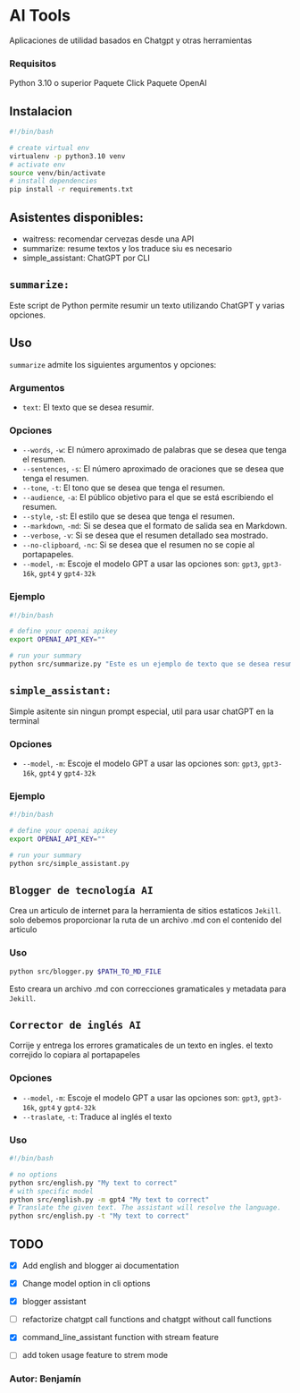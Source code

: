 # AI Tools 

Aplicaciones de utilidad basados en Chatgpt y otras herramientas

### Requisitos

Python 3.10 o superior
Paquete Click
Paquete OpenAI

## Instalacion

```bash
#!/bin/bash

# create virtual env
virtualenv -p python3.10 venv
# activate env
source venv/bin/activate
# install dependencies
pip install -r requirements.txt
```

## Asistentes disponibles:

* waitress: recomendar cervezas desde una API
* summarize: resume textos y los traduce siu es necesario
* simple_assistant: ChatGPT por CLI

## `summarize:`

Este script de Python permite resumir un texto utilizando ChatGPT y varias opciones.

## Uso
`summarize` admite los siguientes argumentos y opciones:

### Argumentos
* `text`: El texto que se desea resumir.

### Opciones

* `--words`, `-w`: El número aproximado de palabras que se desea que tenga el resumen.
* `--sentences`, `-s`: El número aproximado de oraciones que se desea que tenga el resumen.
* `--tone`, `-t`: El tono que se desea que tenga el resumen.
* `--audience`, `-a`: El público objetivo para el que se está escribiendo el resumen.
* `--style`, `-s`t: El estilo que se desea que tenga el resumen.
* `--markdown`, `-md`: Si se desea que el formato de salida sea en Markdown.
* `--verbose`, `-v`: Si se desea que el resumen detallado sea mostrado.
* `--no-clipboard`, `-nc`: Si se desea que el resumen no se copie al portapapeles.
* `--model`, `-m`: Escoje el modelo GPT a usar las opciones son: `gpt3`, `gpt3-16k`, `gpt4` y `gpt4-32k`

### Ejemplo
```bash
#!/bin/bash

# define your openai apikey
export OPENAI_API_KEY=""

# run your summary
python src/summarize.py "Este es un ejemplo de texto que se desea resumir" -w 10 -s 2 -t neutral -a estudiantes -st informativo -md

```

## `simple_assistant:`

Simple asitente sin ningun prompt especial, util para usar chatGPT en la terminal

### Opciones

* `--model`, `-m`: Escoje el modelo GPT a usar las opciones son: `gpt3`, `gpt3-16k`, `gpt4` y `gpt4-32k`

### Ejemplo
```bash
#!/bin/bash

# define your openai apikey
export OPENAI_API_KEY=""

# run your summary
python src/simple_assistant.py 

```

## `Blogger de tecnología AI`

Crea un articulo de internet para la herramienta de sitios estaticos `Jekill`. solo debemos proporcionar la ruta de un archivo .md con el contenido del articulo

### Uso

```bash
python src/blogger.py $PATH_TO_MD_FILE
```

Esto creara un archivo .md con correcciones gramaticales y metadata para `Jekill`.

## `Corrector de inglés AI`

Corrije y entrega los errores gramaticales de un texto en ingles. el texto correjido lo copiara al portapapeles

### Opciones

* `--model`, `-m`: Escoje el modelo GPT a usar las opciones son: `gpt3`, `gpt3-16k`, `gpt4` y `gpt4-32k`
* `--traslate`, `-t`: Traduce al inglés el texto

### Uso

```bash
#!/bin/bash

# no options 
python src/english.py "My text to correct"
# with specific model
python src/english.py -m gpt4 "My text to correct"
# Translate the given text. The assistant will resolve the language.
python src/english.py -t "My text to correct"

```

## TODO
- [x] Add english and blogger ai documentation
- [x] Change model option in cli options
- [x] blogger assistant 
- [ ] refactorize chatgpt call functions and chatgpt without call functions
- [x] command_line_assistant function with stream feature 
- [ ] add token usage feature to strem mode



### Autor: **Benjamín**